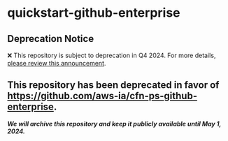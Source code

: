 # quickstart-github-enterprise 
## Deprecation Notice

:x: This repository is subject to deprecation in Q4 2024. For more details, [please review this announcement](https://github.com/aws-ia/.announcements/issues/1). 

## This repository has been deprecated in favor of https://github.com/aws-ia/cfn-ps-github-enterprise. 
***We will archive this repository and keep it publicly available until May 1, 2024.***
